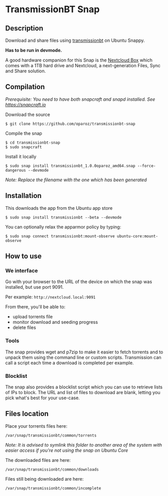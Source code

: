 # TransmissionBT Snap

## Description

Download and share files using [transmissionbt](https://transmissionbt.com/) on Ubuntu Snappy.

**Has to be run in devmode.**

A good hardware companion for this Snap is the [Nextcloud Box](https://nextcloud.com/box) which comes with a 1TB hard drive and Nextcloud, a next-generation Files, Sync and Share solution.

## Compilation

*Prerequisite: You need to have both snapcraft and snapd installed. See https://snapcraft.io*

Download the source

`$ git clone https://github.com/oparoz/transmissionbt-snap`

Compile the snap

```
$ cd transmissionbt-snap
$ sudo snapcraft
```

Install it locally

`$ sudo snap install transmissionbt_1.0.0oparoz_amd64.snap --force-dangerous --devmode`

*Note: Replace the filename with the one which has been generated*

## Installation

This downloads the app from the Ubuntu app store

`$ sudo snap install transmissionbt --beta --devmode`

You can optionally relax the apparmor policy by typing:

`$ sudo snap connect transmissionbt:mount-observe ubuntu-core:mount-observe`

## How to use

### We interface

Go with your browser to the URL of the device on which the snap was installed, but use port 9091.

Per example: `http://nextcloud.local:9091`

From there, you'll be able to:
* upload torrents file
* monitor download and seeding progress
* delete files

### Tools

The snap provides wget and p7zip to make it easier to fetch torrents and to unpack them using the command line or custom scripts.
Transmission can call a script each time a download is completed per example.

### Blocklist

The snap also provides a blocklist script which you can use to retrieve lists of IPs to block. 
The URL and list of files to download are blank, letting you pick what's best for your use-case.

## Files location

Place your torrents files here:

`/var/snap/transmissionbt/common/torrents`

*Note: It is advised to symlink this folder to another area of the system with easier access if you're not using the snap on Ubuntu Core*

The downloaded files are here:

`/var/snap/transmissionbt/common/downloads`

Files still being downloaded are here:

`/var/snap/transmissionbt/common/incomplete`

